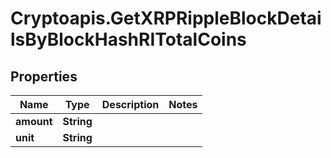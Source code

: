 # Cryptoapis.GetXRPRippleBlockDetailsByBlockHashRITotalCoins

## Properties

Name | Type | Description | Notes
------------ | ------------- | ------------- | -------------
**amount** | **String** |  | 
**unit** | **String** |  | 


